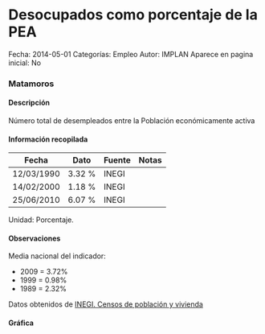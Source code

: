 Desocupados como porcentaje de la PEA
=====

Fecha: 2014-05-01
Categorías: Empleo
Autor: IMPLAN
Aparece en pagina inicial: No

### Matamoros

#### Descripción

Número total de desempleados entre la Población económicamente activa

<!-- break -->

#### Información recopilada

<table class="table table-hover table-bordered matriz">
  <thead>
    <tr><th>Fecha</th><th>Dato</th><th>Fuente</th><th>Notas</th></tr>
  </thead>
  <tbody>
    <tr><td class="centrado">12/03/1990</td><td class="derecha">3.32 %</td><td>INEGI</td><td></td></tr>
    <tr><td class="centrado">14/02/2000</td><td class="derecha">1.18 %</td><td>INEGI</td><td></td></tr>
    <tr><td class="centrado">25/06/2010</td><td class="derecha">6.07 %</td><td>INEGI</td><td></td></tr>
  </tbody>
</table>

Unidad: Porcentaje.

#### Observaciones

Media nacional del indicador:

- 2009 = 3.72%
- 1999 = 0.98%
- 1989 = 2.32%

Datos obtenidos de [INEGI. Censos de población y vivienda](http://www.inegi.org.mx/sistemas/consulta_resultados/iter2010.aspx?c=27329&s=est)

#### Gráfica

<div id="Morrisrwmqleie" class="grafica"></div>
<script>
  // Gráfica
  if (typeof varMorrisrwmqleie === 'undefined') {
    varMorrisrwmqleie = Morris.Line({
      element: 'Morrisrwmqleie',
      data: [{ fecha: '1990-03-12', dato: 3.3200 },{ fecha: '2000-02-14', dato: 1.1800 },{ fecha: '2010-06-25', dato: 6.0700 }],
      xkey: 'fecha',
      ykeys: ['dato'],
      labels: ['Dato'],
      lineColors: ['#FF5B02'],
      xLabelFormat: function(d) { return d.getDate()+'/'+(d.getMonth()+1)+'/'+d.getFullYear(); },
      dateFormat: function(ts) { var d = new Date(ts); return d.getDate() + '/' + (d.getMonth() + 1) + '/' + d.getFullYear(); }
    });
  }
</script>
